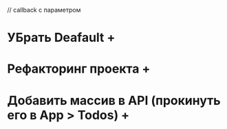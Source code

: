 
// callback с параметром


# УБрать Deafault +
# Рефакторинг проекта +
# Добавить массив в API (прокинуть его в App > Todos) +




